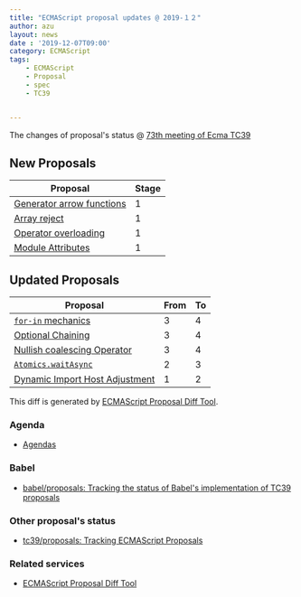 ```yaml
---
title: "ECMAScript proposal updates @ 2019-１２"
author: azu
layout: news
date : '2019-12-07T09:00'
category: ECMAScript
tags:
    - ECMAScript
    - Proposal
    - spec
    - TC39


---
```


The changes of proposal's status @ [73th meeting of Ecma TC39][Agendas]


## New Proposals

| Proposal                                                                                | Stage |
| --------------------------------------------------------------------------------------- | ----- |
| [Generator arrow functions](https://github.com/tc39/proposal-generator-arrow-functions) | 1     |
| [Array reject](https://github.com/jridgewell/proposal-array-select-reject)              | 1     |
| [Operator overloading](https://github.com/littledan/proposal-operator-overloading)      | 1     |
| [Module Attributes](https://github.com/littledan/proposal-module-attributes)            | 1     |


## Updated Proposals

| Proposal                                                                                                             | From  | To    |
| -------------------------------------------------------------------------------------------------------------------- | ----- | ----- |
| [`for-in` mechanics](https://github.com/bakkot/for-in-exploration)                                                   | 3     | 4     |
| [Optional Chaining](https://github.com/tc39/proposal-optional-chaining)                                              | 3     | 4     |
| [Nullish coalescing Operator](https://github.com/tc39/proposal-nullish-coalescing)                                   | 3     | 4     |
| [`Atomics.waitAsync`](https://github.com/tc39/proposal-atomics-wait-async)                                           | 2     | 3     |
| [Dynamic Import Host Adjustment](https://github.com/mikesamuel/dynamic-import-host-adjustment/blob/master/README.md) | 1     | 2     |


This diff is generated by [ECMAScript Proposal Diff Tool](https://azu.github.io/ecmascript-proposals-json/).

### Agenda

- [Agendas][]

### Babel

- [babel/proposals: Tracking the status of Babel's implementation of TC39 proposals](https://github.com/babel/proposals)

### Other proposal's status 

- [tc39/proposals: Tracking ECMAScript Proposals](https://github.com/tc39/proposals)

### Related services

- [ECMAScript Proposal Diff Tool](https://azu.github.io/ecmascript-proposals-json/)

[Agendas]: https://github.com/tc39/agendas/blob/master/2019/12.md